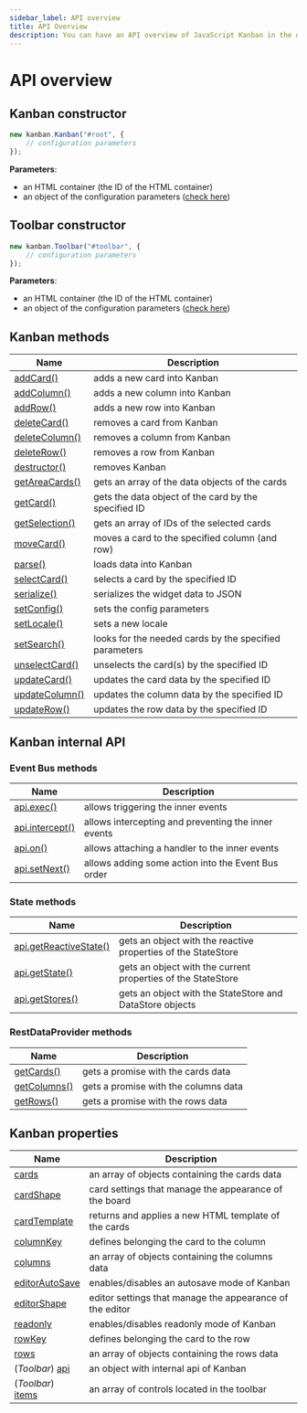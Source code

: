 ```yaml
---
sidebar_label: API overview
title: API Overview
description: You can have an API overview of JavaScript Kanban in the documentation of the DHTMLX JavaScript Kanban library. Browse developer guides and API reference, try out code examples and live demos, and download a free 30-day evaluation version of DHTMLX Kanban.
---
```


# API overview

## Kanban constructor

~~~js
new kanban.Kanban("#root", {
	// configuration parameters
});
~~~

**Parameters**:

- an HTML container (the ID of the HTML container)
- an object of the configuration parameters ([check here](#kanban-properties))

## Toolbar constructor

~~~js
new kanban.Toolbar("#toolbar", {
	// configuration parameters
});
~~~

**Parameters**:

- an HTML container (the ID of the HTML container)
- an object of the configuration parameters ([check here](#kanban-properties))

## Kanban methods

| Name                                         				  		| Description                                            			 |
| ----------------------------------------------------------| -------------------------------------------------------------|
| [addCard()](../methods/js_kanban_addcard_method)  	  		| adds a new card into Kanban          				   			 		     |
| [addColumn()](../methods/js_kanban_addcolumn_method)  		| adds a new column into Kanban                   		 	 		   |
| [addRow()](../methods/js_kanban_addrow_method)    	  		| adds a new row into Kanban                      					   |
| [deleteCard()](../methods/js_kanban_deletecard_method)		| removes a card from Kanban                      			   	   |
| [deleteColumn()](../methods/js_kanban_deletecolumn_method)| removes a column from Kanban                      			 	   |
| [deleteRow()](../methods/js_kanban_deleterow_method)      | removes a row from Kanban                        		   	     |
| [destructor()](../methods/js_kanban_destructor_method)		| removes Kanban                   								   			     |
| [getAreaCards()](../methods/js_kanban_getareacards_method)| gets an array of the data objects of the cards               |
| [getCard()](../methods/js_kanban_getcard_method)      		| gets the data object of the card by the specified ID 		  	 |
| [getSelection()](../methods/js_kanban_getselection_method)| gets an array of IDs of the selected cards			 						 |
| [moveCard()](../methods/js_kanban_movecard_method)      	| moves a card to the specified column (and row)			 				 |
| [parse()](../methods/js_kanban_parse_method)      				| loads data into Kanban			 													  	   |
| [selectCard()](../methods/js_kanban_selectcard_method)    | selects a card by the specified ID  											   |
| [serialize()](../methods/js_kanban_serialize_method)      | serializes the widget data to JSON  					          		 |
| [setConfig()](../methods/js_kanban_setconfig_method)      | sets the config parameters 					                  		   |
| [setLocale()](../methods/js_kanban_setlocale_method)      | sets a new locale  			                        		         |
| [setSearch()](../methods/js_kanban_setsearch_method)      | looks for the needed cards by the specified parameters 			 |
| [unselectCard()](../methods/js_kanban_unselectcard_method)| unselects the card(s) by the specified ID			  						 |
| [updateCard()](../methods/js_kanban_updatecard_method)    | updates the card data	by the specified ID	  								 |
| [updateColumn()](../methods/js_kanban_updatecolumn_method)| updates the column data	by the specified ID	  							 |
| [updateRow()](../methods/js_kanban_updaterow_method)      | updates the row data by the specified ID	  								 |

## Kanban internal API

### Event Bus methods

| Name                               												| Description                                                  |
| ----------------------------------------------------------| ------------------------------------------------------------ |
| [api.exec()](../internal/js_kanban_exec_method) 				  | allows triggering the inner events                           |
| [api.intercept()](../internal/js_kanban_intercept_method) | allows intercepting and preventing the inner events          |
| [api.on()](../internal/js_kanban_on_method)   						| allows attaching a handler to the inner events               |
| [api.setNext()](../internal/js_kanban_setnext_method)     | allows adding some action into the Event Bus order           |

### State methods

| Name                               																     | Description                                                   |
| -----------------------------------------------------------------------| ------------------------------------------------------------- |
| [api.getReactiveState()](../internal/js_kanban_getreactivestate_method)| gets an object with the reactive properties of the StateStore |
| [api.getState()](../internal/js_kanban_getstate_method)    					   | gets an object with the current properties of the StateStore  |
| [api.getStores()](../internal/js_kanban_getstores_method)    				   | gets an object with the StateStore and DataStore objects      |

### RestDataProvider methods

| Name                               											| Description                          |
| --------------------------------------------------------| -------------------------------------|
| [getCards()](../provider/js_kanban_getcards_method)		  | gets a promise with the cards data   |
| [getColumns()](../provider/js_kanban_getcolumns_method) | gets a promise with the columns data |
| [getRows()](../provider/js_kanban_getrows_method)    		| gets a promise with the rows data    |

## Kanban properties

| Name                                           		         | Description                                              |
| -----------------------------------------------------------| ---------------------------------------------------------|
| [cards](../config/js_kanban_cards_config) 				         | an array of objects containing the cards data 		  	    |
| [cardShape](../config/js_kanban_cardshape_config)          | card settings that manage the appearance of the board    |
| [cardTemplate](../config/js_kanban_cardtemplate)           | returns and applies a new HTML template of the cards     |
| [columnKey](../config/js_kanban_columnkey_config)          | defines belonging the card to the column                 |
| [columns](../config/js_kanban_columns_config)              | an array of objects containing the columns data          |
| [editorAutoSave](../config/js_kanban_editorautosave_config)| enables/disables an autosave mode of Kanban              |
| [editorShape](../config/js_kanban_editorshape_config) 	   | editor settings that manage the appearance of the editor	|
| [readonly](../config/js_kanban_readonly_config)            | enables/disables readonly mode of Kanban          	      |
| [rowKey](../config/js_kanban_rowkey_config)        	       | defines belonging the card to the row                    |
| [rows](../config/js_kanban_rows_config)                    | an array of objects containing the rows data             |
| (*Toolbar*) [api](../config/toolbar_api_config)  				   | an object with internal api of Kanban 		  	            |
| (*Toolbar*) [items](../config/toolbar_items_config)        | an array of controls located in the toolbar              |
